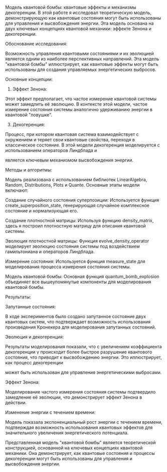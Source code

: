 Модель квантовой бомбы: квантовые эффекты и механизмы декогеренции. В этой работе я исследовал теоретическую модель, демонстрирующую как квантовые состояния могут быть использованы для управления и высвобождения энергии. 
Эта модель основана на двух ключевых концепциях квантовой механики: эффекте Зенона и декогеренции.

Обоснование исследования:

Возможность управления квантовыми состояниями и их эволюцией является одним из наиболее перспективных направлений. Эта модель "квантовой бомбы" иллюстрирует, как квантовые эффекты могут быть использованы для создания 
управляемых энергетических выбросов.

Основные концепции:
1. Эффект Зенона:

Этот эффект предполагает, что частое измерение квантовой системы может замедлить её эволюцию. В контексте этой модели, частое измерение состояния системы аналогично удерживанию энергии в квантовой "ловушке".

3. Декогеренция:

Процесс, при котором квантовая система взаимодействует с окружением и теряет свои квантовые свойства, переходя в классическое состояние. В этой модели декогеренция моделируется с использованием операторов Линдблада и 

является ключевым механизмом высвобождения энергии.

Методы и алгоритмы:

Модель реализована с использованием библиотек LinearAlgebra, Random, Distributions, Plots и Quante. Основные этапы модели включают:

Создание случайного состояния суперпозиции: Используется функция create_superposition_state, генерирующая случайное комплексное состояние и нормализующая его.

Создание плотностной матрицы: Используя функцию density_matrix, здесь я построил плотностную матрицу для описания квантовой системы.

Эволюция плотностной матрицы: Функция evolve_density_operator моделирует эволюцию состояния системы под воздействием гамильтониана и операторов Линдблада.

Измерение состояния: Используется функция measure_state для моделирования процесса измерения состояния системы.

Модель квантовой бомбы: Основная функция quantum_bomb_explosion объединяет все вышеупомянутые компоненты для моделирования квантовой бомбы.

Результаты:

Запутанные состояния: 

В ходе экспериментов было создано запутанное состояние двух квантовых систем, что подтверждает возможность использования произведения Кронекера для моделирования запутанных состояний.

Эволюция и декогеренция:

Результаты моделирования показали, что с увеличением коэффициента декогеренции γ происходит более быстрое разрушение квантового состояния, что приводит к высвобождению энергии. Это иллюстрирует, как процесс декогеренции 

может быть использован для управления энергетическими выбросами.

Эффект Зенона:

Моделирование частого измерения состояния системы подтвердило замедление её эволюции, что демонстрирует эффект Зенона в действии.

Изменение энергии с течением времени: 

Модель показала экспоненциальный рост энергии с течением времени, подтверждая возможность использования квантовых эффектов для значительного увеличения энергетического потенциала.

Представленная модель "квантовой бомбы" является теоретической конструкцией, основанной на ключевых концепциях квантовой механики. Она демонстрирует, как квантовые состояния и процессы декогеренции могут быть использованы для управления и высвобождения энергии.
